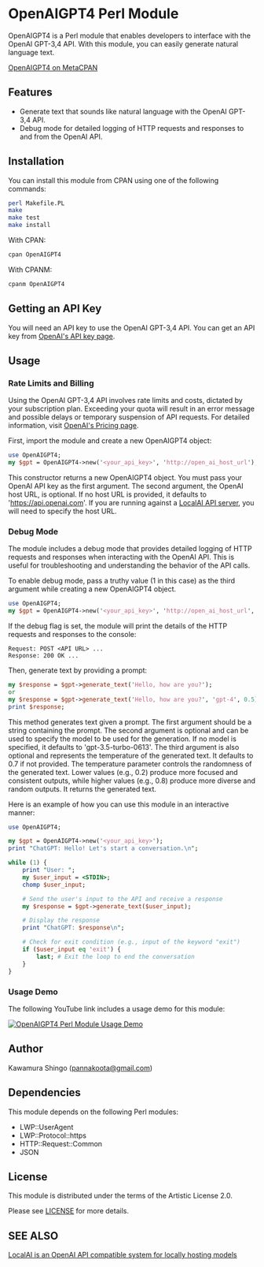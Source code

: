 # OpenAIGPT4 Perl Module

OpenAIGPT4 is a Perl module that enables developers to interface with the OpenAI GPT-3,4 API. With this module, you can easily generate natural language text.

[OpenAIGPT4 on MetaCPAN](https://metacpan.org/pod/OpenAIGPT4)

## Features

- Generate text that sounds like natural language with the OpenAI GPT-3,4 API.
- Debug mode for detailed logging of HTTP requests and responses to and from the OpenAI API.

## Installation

You can install this module from CPAN using one of the following commands:
```bash
perl Makefile.PL
make
make test
make install
```

With CPAN:

```perl
cpan OpenAIGPT4
```

With CPANM:

```perl
cpanm OpenAIGPT4
```

## Getting an API Key
You will need an API key to use the OpenAI GPT-3,4 API. You can get an API key from [OpenAI's API key page](https://platform.openai.com/account/api-keys).

## Usage

### Rate Limits and Billing

Using the OpenAI GPT-3,4 API involves rate limits and costs, dictated by your subscription plan. Exceeding your quota will result in an error message and possible delays or temporary suspension of API requests. For detailed information, visit [OpenAI's Pricing page](https://platform.openai.com/account/rate-limits).

First, import the module and create a new OpenAIGPT4 object:

```perl
use OpenAIGPT4;
my $gpt = OpenAIGPT4->new('<your_api_key>', 'http://open_ai_host_url');
```

This constructor returns a new OpenAIGPT4 object. You must pass your OpenAI API key as the first argument. The second argument, the OpenAI host URL, is optional. If no host URL is provided, it defaults to 'https://api.openai.com'. If you are running against a [LocalAI API server](https://github.com/go-skynet/LocalAI), you will need to specify the host URL.

### Debug Mode

The module includes a debug mode that provides detailed logging of HTTP requests and responses when interacting with the OpenAI API. This is useful for troubleshooting and understanding the behavior of the API calls.

To enable debug mode, pass a truthy value (1 in this case) as the third argument while creating a new OpenAIGPT4 object.

```perl
use OpenAIGPT4;
my $gpt = OpenAIGPT4->new('<your_api_key>', 'http://open_ai_host_url', 1);  # The last parameter is the debug flag
```

If the debug flag is set, the module will print the details of the HTTP requests and responses to the console:

```
Request: POST <API URL> ...
Response: 200 OK ...
```

Then, generate text by providing a prompt:

```perl
my $response = $gpt->generate_text('Hello, how are you?');
or
my $response = $gpt->generate_text('Hello, how are you?', 'gpt-4', 0.5);
print $response;
```

This method generates text given a prompt. The first argument should be a string containing the prompt. The second argument is optional and can be used to specify the model to be used for the generation. If no model is specified, it defaults to 'gpt-3.5-turbo-0613'. The third argument is also optional and represents the temperature of the generated text. It defaults to 0.7 if not provided. The temperature parameter controls the randomness of the generated text. Lower values (e.g., 0.2) produce more focused and consistent outputs, while higher values (e.g., 0.8) produce more diverse and random outputs. It returns the generated text.

Here is an example of how you can use this module in an interactive manner:

```perl
use OpenAIGPT4;

my $gpt = OpenAIGPT4->new('<your_api_key>');
print "ChatGPT: Hello! Let's start a conversation.\n";

while (1) {
    print "User: ";
    my $user_input = <STDIN>;
    chomp $user_input;

    # Send the user's input to the API and receive a response
    my $response = $gpt->generate_text($user_input);

    # Display the response
    print "ChatGPT: $response\n";

    # Check for exit condition (e.g., input of the keyword "exit")
    if ($user_input eq 'exit') {
        last; # Exit the loop to end the conversation
    }
}
```

### Usage Demo

The following YouTube link includes a usage demo for this module:

[![OpenAIGPT4 Perl Module Usage Demo](http://img.youtube.com/vi/0zHDT2CTjV0/0.jpg)](http://www.youtube.com/watch?v=0zHDT2CTjV0 "OpenAIGPT4 Perl Module Usage Demo")

## Author

Kawamura Shingo (pannakoota@gmail.com)

## Dependencies

This module depends on the following Perl modules:

- LWP::UserAgent
- LWP::Protocol::https
- HTTP::Request::Common
- JSON

## License

This module is distributed under the terms of the Artistic License 2.0.

Please see [LICENSE](https://opensource.org/licenses/Artistic-2.0) for more details.

## SEE ALSO
[LocalAI is an OpenAI API compatible system for locally hosting models](https://github.com/go-skynet/LocalAI)

